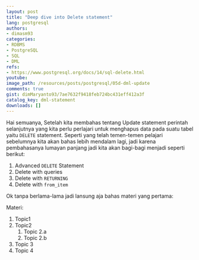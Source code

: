 ```yaml
---
layout: post
title: "Deep dive into Delete statement"
lang: postgresql
authors:
- dimasm93
categories:
- RDBMS
- PostgreSQL
- SQL
- DML
refs: 
- https://www.postgresql.org/docs/14/sql-delete.html
youtube: 
image_path: /resources/posts/postgresql/05d-dml-update
comments: true
gist: dimMaryanto93/7ae7632f9418feb724bc431eff412a3f
catalog_key: dml-statement
downloads: []
---
```


Hai semuanya, Setelah kita membahas tentang Update statement perintah selanjutnya yang kita perlu perlajari untuk menghapus data pada suatu tabel yaitu `DELETE` statement. Seperti yang telah temen-temen pelajari sebelumnya kita akan bahas lebih mendalam lagi, jadi karena pembahasanya lumayan panjang jadi kita akan bagi-bagi menjadi seperti berikut:

1. Advanced `DELETE` Statement
2. Delete with queries
3. Delete with `RETURNING`
4. Delete with `from_item`

Ok tanpa berlama-lama jadi lansung aja bahas materi yang pertama:

<!--more-->

Materi: 

1. Topic1
2. Topic2
    1. Topic 2.a
    2. Topic 2.b
3. Topic 3
4. Topic 4